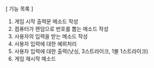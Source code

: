 [ 기능 목록 ]

1. 게임 시작 출력문 메소드 작성
2. 컴퓨터가 랜덤으로 번호를 뽑는 메소드 작성
3. 사용자의 입력을 받는 메소드 작성
4. 사용자 입력에 대한 예외처리
5. 사용자 입력에 대한 출력(낫싱, 3스트라이크, 1볼 1스트라이크)
6. 게임 재시작 메소드
